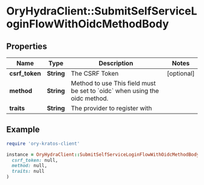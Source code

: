 # OryHydraClient::SubmitSelfServiceLoginFlowWithOidcMethodBody

## Properties

| Name | Type | Description | Notes |
| ---- | ---- | ----------- | ----- |
| **csrf_token** | **String** | The CSRF Token | [optional] |
| **method** | **String** | Method to use  This field must be set to &#x60;oidc&#x60; when using the oidc method. |  |
| **traits** | **String** | The provider to register with |  |

## Example

```ruby
require 'ory-kratos-client'

instance = OryHydraClient::SubmitSelfServiceLoginFlowWithOidcMethodBody.new(
  csrf_token: null,
  method: null,
  traits: null
)
```

